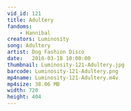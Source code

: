 ```yaml
---
vid_id: 121
title: Adultery
fandoms:
    - Hannibal
creators: Luminosity
song: Adultery
artist: Dog Fashion Disco
date:   2016-03-18 10:00:00
thumbnail: Luminosity-121-Adultery.jpg
barcode: Luminosity-121-Adultery.png
mp4name: Luminosity-121-Adultery.m4v
mp4size: 38.06 MB
width: 720
height: 404
---
```




